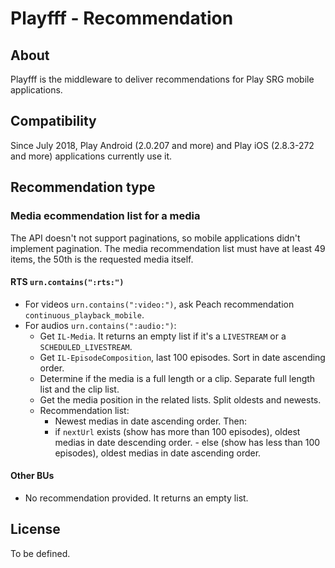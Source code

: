 Playfff - Recommendation
=============

## About

Playfff is the middleware to deliver recommendations for Play SRG mobile applications.

## Compatibility

Since July 2018, Play Android (2.0.207 and more) and Play iOS (2.8.3-272 and more) applications currently use it.

## Recommendation type

### Media ecommendation list for a media

The API doesn't not support paginations, so mobile applications didn't implement pagination. The media recommendation list must have at least 49 items, the 50th is the requested media itself.

#### RTS `urn.contains(":rts:")`

- For videos `urn.contains(":video:")`, ask Peach recommendation `continuous_playback_mobile`.
- For audios `urn.contains(":audio:")`:
	- Get `IL-Media`. It returns an empty list if it's a `LIVESTREAM` or a `SCHEDULED_LIVESTREAM`.
	- Get `IL-EpisodeComposition`, last 100 episodes. Sort in date ascending order.
	- Determine if the media is a full length or a clip. Separate full length list and the clip list.
	- Get the media position in the related lists. Split oldests and newests.
	- Recommendation list:
		- Newest medias in date ascending order. Then:
		- if `nextUrl` exists (show has more than 100 episodes), oldest medias in date descending order.		- else (show has less than 100 episodes), oldest medias in date ascending order.

#### Other BUs

- No recommendation provided. It returns an empty list.
 
## License

To be defined.
